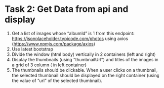 
# Task 2: Get Data from api and display
1. Get a list of images whose “albumId” is 1 from this endpoint:
https://jsonplaceholder.typicode.com/photos using axios
(https://www.npmjs.com/package/axios)
2. Use latest bootstrap
3. Divide the window (html body) vertically in 2 containers (left and right)
4. Display the thumbnails (using “thumbnailUrl”) and titles of the images in a grid of 3
column ( in left container)
5. The thumbnails should be clickable. When a user clicks on a thumbnail, the selected
thumbnail should be displayed on the right container (using the value of “url” of the
selected thumbnail).
